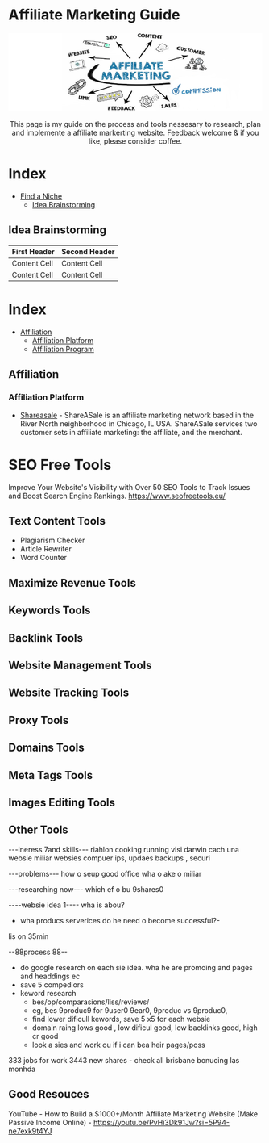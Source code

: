 # Affiliate Marketing Guide
[<img src="https://github.com/craigrachow/affiliate-marketing-guide/blob/main/images/header.png?raw=true">](https://github.com/craigrachow/affiliate-marketing-guide)
<p align="center">
This page is my guide on the process and tools nessesary to research, plan and implemente a affiliate markerting website.
Feedback welcome & if you like, please consider coffee.     
</p> 


# Index
- [Find a Niche](#find-a-niche)
    - [Idea Brainstorming](#idea-brainstorming)



## Idea Brainstorming

| First Header  | Second Header |
| ------------- | ------------- |
| Content Cell  | Content Cell  |
| Content Cell  | Content Cell  |


# Index
- [Affiliation](#affiliation)
    - [Affiliation Platform](#affiliationplatform)
    - [Affiliation Program](#affiliationprogram)
 
## Affiliation
### Affiliation Platform
- [Shareasale](https://www.shareasale.com/) - ShareASale is an affiliate marketing network based in the River North neighborhood in Chicago, IL USA. ShareASale services two customer sets in affiliate marketing: the affiliate, and the merchant.  

# SEO Free Tools
Improve Your Website's Visibility with Over 50 SEO Tools to Track Issues and Boost Search Engine Rankings.
https://www.seofreetools.eu/

## Text Content Tools 
- Plagiarism Checker
- Article Rewriter
- Word Counter


## Maximize Revenue Tools


## Keywords Tools

## Backlink Tools

## Website Management Tools

## Website Tracking Tools


## Proxy Tools


## Domains Tools


## Meta Tags Tools

## Images Editing Tools


## Other Tools

---ineress 7and skills---
riahlon
cooking
running
visi darwin
cach una websie
miliar websies
compuer ips, updaes backups , securi


---problems---
how o seup good office
wha o ake o miliar

---researching now---
which ef o bu 9shares0


----websie idea 1----
wha is abou?
- wha producs serverices do he need o become successful?-

lis on 35min

--88process 88--
- do google research on each sie idea. wha he are promoing and pages and headdings ec
- save 5 compediors
- keword research
   - bes/op/comparasions/liss/reviews/
   - eg, bes 9produc9 for 9user0 9ear0, 9produc vs 9produc0,
   - find lower dificull kewords, save 5 x5 for each websie
   - domain raing lows good , low dificul good, low backlinks good, high cr good
   - look a sies and work ou if i can bea heir pages/poss



333 jobs for work 3443
new shares - check all
brisbane bonucing las monhda

## Good Resouces
YouTube - How to Build a $1000+/Month Affiliate Marketing Website (Make Passive Income Online) - https://youtu.be/PvHi3Dk91Jw?si=5P94-ne7exk9t4YJ
